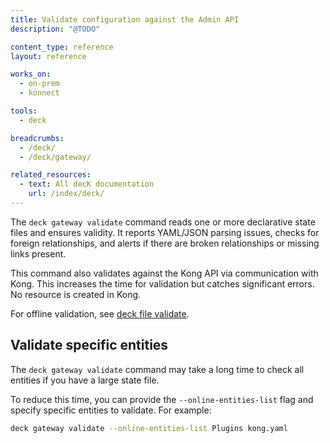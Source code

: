 ```yaml
---
title: Validate configuration against the Admin API
description: "@TODO"

content_type: reference
layout: reference

works_on:
  - on-prem
  - konnect

tools:
  - deck

breadcrumbs:
  - /deck/
  - /deck/gateway/

related_resources:
  - text: All decK documentation
    url: /index/deck/
---
```


The `deck gateway validate` command reads one or more declarative state files and ensures validity. It reports YAML/JSON parsing issues, checks for foreign relationships, and alerts if there are broken relationships or missing links present.

This command also validates against the Kong API via communication with Kong. This increases the time for validation but catches significant errors. No resource is created in Kong.

For offline validation, see [deck file validate](/deck/file/validate/).

## Validate specific entities

The `deck gateway validate` command may take a long time to check all entities if you have a large state file.

To reduce this time, you can provide the `--online-entities-list` flag and specify specific entities to validate.
For example:

```bash
deck gateway validate --online-entities-list Plugins kong.yaml
```
